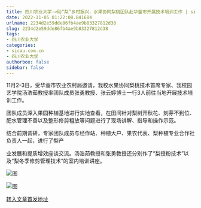 ```yaml
---
title: 四川农业大学->助“梨”乡村振兴，水果协同梨桃团队赴华蓥市开展技术培训工作 | sicau.com.cn
date: 2022-11-05 01:22:08.841684
urlname: 2234d2e59dde86fb4ae9b83327812d38
slug: 2234d2e59dde86fb4ae9b83327812d38
tags: 
- 四川农业大学
categories:
- sicau.com.cn
- 四川农业大学
authorbox: false
sidebar: false
---
```

11月2-3日，受华蓥市农业农村局邀请，我校水果协同梨桃技术首席专家、我校园艺学院汤浩茹教授率团队成员张勇教授、张云婷博士一行3人前往当地开展技术培训工作。  

团队成员深入果园种植基地进行实地查看，在田间针对梨树开秋花、刻芽不到位、肥水管理不善以及整形修剪粗放等问题进行了现场讲解、指导和操作示范。

结合前期调研，专家团队成员与经作站、种植大户、果农代表、梨种植专业合作社负责人一起，进行了梨产
<!--more-->
业发展和提质增效座谈交流。汤浩茹教授和张勇教授还分别作了“梨授粉技术”以及“梨冬季修剪管理技术”的室内培训讲座。

![图](https://news.sicau.edu.cn/__local/F/57/9C/A088CED4F9D01D6E3FB9E77AD16_F4133659_14CAC.png)

![图](https://news.sicau.edu.cn/__local/C/76/B2/C80CA9DC045AA428BA8A7309B12_1441A995_1FBF3.png)

[转入文章首发地址](https://news.sicau.edu.cn/info/1078/70082.htm)